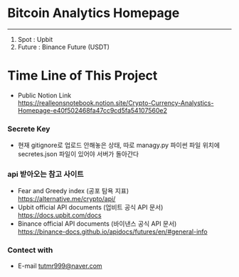 # Bitcoin Analytics Homepage
---
1. Spot : Upbit
2. Future : Binance Future (USDT)

# Time Line of This Project
- Public Notion Link  
    https://realleonsnotebook.notion.site/Crypto-Currency-Analystics-Homepage-e40f502468fa47cc9cd5fa54107560e2

### Secrete Key
- 현재 gitignore로 업로드 안해놓은 상태, 따로 managy.py 파이썬 파일 위치에 secretes.json 파일이 있어야 서버가 돌아간다



### api 받아오는 참고 사이트
- Fear and Greedy index (공포 탐욕 지표)  
    https://alternative.me/crypto/api/
- Upbit official API documents (업비트 공식 API 문서)  
    https://docs.upbit.com/docs
- Binance official API documents (바이낸스 공식 API 문서)  
    https://binance-docs.github.io/apidocs/futures/en/#general-info



### Contect with
- E-mail
    tutmr999@naver.com
